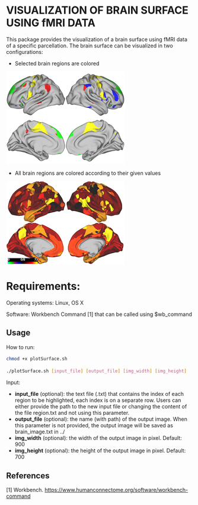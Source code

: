 # VISUALIZATION OF BRAIN SURFACE USING fMRI DATA

This package provides the visualization of a brain surface using fMRI data of a specific parcellation. The brain surface can be visualized in two configurations:

- Selected brain regions are colored

![](selected_regions.png)

- All brain regions are colored according to their given values

![](all_regions.png)

# Requirements:

Operating systems: Linux, OS X

Software: Workbench Command [1] that can be called using $wb_command

## Usage
How to run:
```bash
chmod +x plotSurface.sh

./plotSurface.sh [input_file] [output_file] [img_width] [img_height]
```

Input:
- **input_file** (optional): the text file (.txt) that contains the index of each region to be highlighted, each index is on a separate row. Users can either provide the path to the new input file or changing the content of the file region.txt and not using this parameter.
- **output_file** (optional): the name (with path) of the output image. When this parameter is not provided, the output image will be saved as brain_image.txt in ../
- **img_width** (optional): the width of the output image in pixel. Default: 900
- **img_height** (optional): the height of the output image in pixel. Default: 700

## References

[1] Workbench. https://www.humanconnectome.org/software/workbench-command
